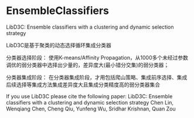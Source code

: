EnsembleClassifiers
===================

LibD3C: Ensemble classifiers with a clustering and dynamic selection strategy

LibD3C是基于聚类的动态选择循环集成分类器

分类器选择阶段：
使用K-means/Affinity Propagation，从1000多个未经过参数调优的弱分类器中选择出少量的，差异度大(最小错分交集)的弱分类器；

分类器集成阶段：
在分类器集成阶段，才用包括爬山策略、集成前序选择、集成后续选择等集成方法集成差异度大且集成分类精度高的弱分类器集合


If you use LibD3C please cite the following paper:
LibD3C: Ensemble classifiers with a clustering and dynamic selection strategy Chen Lin, Wenqiang Chen, Cheng Qiu, Yunfeng Wu, Sridhar Krishnan, Quan Zou
